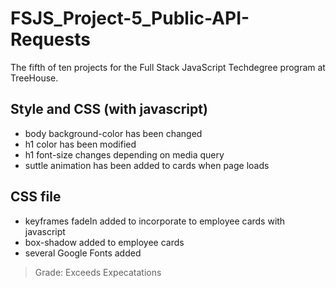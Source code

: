 # FSJS_Project-5_Public-API-Requests
The fifth of ten projects for the Full Stack JavaScript Techdegree program at TreeHouse. 

## Style and CSS (with javascript)
- body background-color has been changed
- h1 color has been modified
- h1 font-size changes depending on media query
- suttle animation has been added to cards when page loads
## CSS file
- keyframes fadeIn added to incorporate to employee cards with javascript
- box-shadow added to employee cards
- several Google Fonts added 

> Grade: Exceeds Expecatations